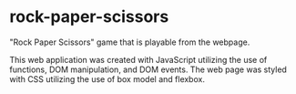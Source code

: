 # rock-paper-scissors

"Rock Paper Scissors" game that is playable from the webpage.

This web application was created with JavaScript utilizing the use of functions, DOM manipulation, and DOM events. The web page was styled with CSS utilizing the use of box model and flexbox. 